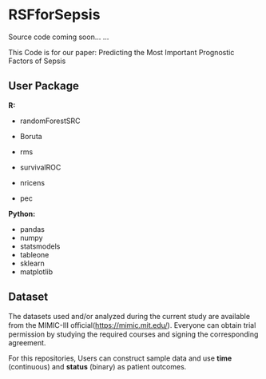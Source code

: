 # RSFforSepsis
Source code coming soon... ... 

This Code is for our paper: Predicting the Most Important Prognostic Factors of Sepsis

## User Package

**R:**

- randomForestSRC

- Boruta

- rms

- survivalROC

- nricens

- pec

**Python:**

- pandas
- numpy
- statsmodels
- tableone 
- sklearn
- matplotlib

## Dataset

The datasets used and/or analyzed during the current study are available from the MIMIC-III oﬃcial(https://mimic.mit.edu/). Everyone can obtain trial permission by studying the required courses and signing the corresponding agreement.

For this repositories, Users can construct sample data and use **time** (continuous) and **status** (binary) as patient outcomes.

